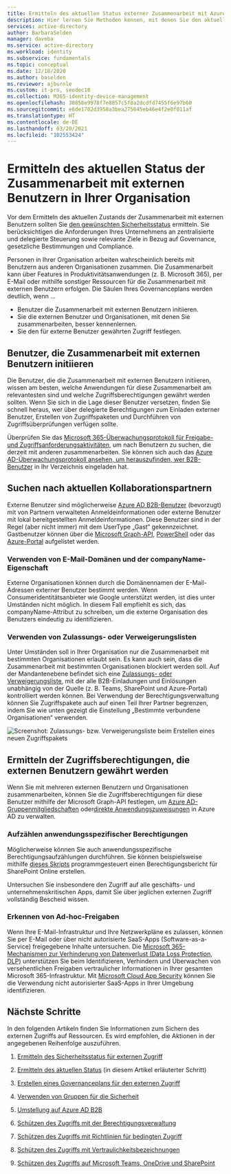 ```yaml
---
title: Ermitteln des aktuellen Status externer Zusammenarbeit mit Azure Active Directory
description: Hier lernen Sie Methoden kennen, mit denen Sie den aktuellen Status Ihrer Zusammenarbeit ermitteln können.
services: active-directory
author: BarbaraSelden
manager: daveba
ms.service: active-directory
ms.workload: identity
ms.subservice: fundamentals
ms.topic: conceptual
ms.date: 12/18/2020
ms.author: baselden
ms.reviewer: ajburnle
ms.custom: it-pro, seodec18
ms.collection: M365-identity-device-management
ms.openlocfilehash: 30858e9978f7e8857c5f8a2dcdfd7455f6e97b60
ms.sourcegitcommit: e6de1702d3958a3bea275645eb46e4f2e0f011af
ms.translationtype: HT
ms.contentlocale: de-DE
ms.lasthandoff: 03/20/2021
ms.locfileid: "102553424"
---
```

# <a name="discover-the-current-state-of-external-collaboration-in-your-organization"></a>Ermitteln des aktuellen Status der Zusammenarbeit mit externen Benutzern in Ihrer Organisation 

Vor dem Ermitteln des aktuellen Zustands der Zusammenarbeit mit externen Benutzern sollten Sie [den gewünschten Sicherheitsstatus](1-secure-access-posture.md) ermitteln. Sie berücksichtigen die Anforderungen Ihres Unternehmens an zentralisierte und delegierte Steuerung sowie relevante Ziele in Bezug auf Governance, gesetzliche Bestimmungen und Compliance. 

Personen in Ihrer Organisation arbeiten wahrscheinlich bereits mit Benutzern aus anderen Organisationen zusammen. Die Zusammenarbeit kann über Features in Produktivitätsanwendungen (z. B. Microsoft 365), per E-Mail oder mithilfe sonstiger Ressourcen für die Zusammenarbeit mit externen Benutzern erfolgen. Die Säulen Ihres Governanceplans werden deutlich, wenn ... 
*   Benutzer die Zusammenarbeit mit externen Benutzern initiieren.
*   Sie die externen Benutzer und Organisationen, mit denen Sie zusammenarbeiten, besser kennenlernen.
*   Sie den für externe Benutzer gewährten Zugriff festlegen.


## <a name="users-initiating-external-collaboration"></a>Benutzer, die Zusammenarbeit mit externen Benutzern initiieren

Die Benutzer, die die Zusammenarbeit mit externen Benutzern initiieren, wissen am besten, welche Anwendungen für diese Zusammenarbeit am relevantesten sind und welche Zugriffsberechtigungen gewährt werden sollten. Wenn Sie sich in die Lage dieser Benutzer versetzen, finden Sie schnell heraus, wer über delegierte Berechtigungen zum Einladen externer Benutzer, Erstellen von Zugriffspaketen und Durchführen von Zugriffsüberprüfungen verfügen sollte.

Überprüfen Sie das [Microsoft 365-Überwachungsprotokoll für Freigabe- und Zugriffsanforderungsaktivitäten](/microsoft-365/compliance/search-the-audit-log-in-security-and-compliance#sharing-and-access-request-activities), um nach Benutzern zu suchen, die derzeit mit anderen zusammenarbeiten. Sie können sich auch das [Azure AD-Überwachungsprotokoll ansehen, um herauszufinden, wer B2B-Benutzer](../external-identities/auditing-and-reporting.md) in Ihr Verzeichnis eingeladen hat.

## <a name="find-current-collaboration-partners"></a>Suchen nach aktuellen Kollaborationspartnern

Externe Benutzer sind möglicherweise [Azure AD B2B-Benutzer](../external-identities/what-is-b2b.md) (bevorzugt) mit von Partnern verwalteten Anmeldeinformationen oder externe Benutzer mit lokal bereitgestellten Anmeldeinformationen. Diese Benutzer sind in der Regel (aber nicht immer) mit dem UserType „Gast“ gekennzeichnet. Gastbenutzer können über die [Microsoft Graph-API](/graph/api/user-list?tabs=http), [PowerShell](/graph/api/user-list?tabs=http) oder das [Azure-Portal](../enterprise-users/users-bulk-download.md) aufgelistet werden.

### <a name="use-email-domains-and-companyname-property"></a>Verwenden von E-Mail-Domänen und der companyName-Eigenschaft

Externe Organisationen können durch die Domänennamen der E-Mail-Adressen externer Benutzer bestimmt werden. Wenn Consumeridentitätsanbieter wie Google unterstützt werden, ist dies unter Umständen nicht möglich. In diesem Fall empfiehlt es sich, das companyName-Attribut zu schreiben, um die externe Organisation des Benutzers eindeutig zu identifizieren.

### <a name="use-allow-or-deny-lists"></a>Verwenden von Zulassungs- oder Verweigerungslisten

Unter Umständen soll in Ihrer Organisation nur die Zusammenarbeit mit bestimmten Organisationen erlaubt sein. Es kann auch sein, dass die Zusammenarbeit mit bestimmten Organisationen blockiert werden soll.  Auf der Mandantenebene befindet sich eine [Zulassungs- oder Verweigerungsliste](../external-identities/allow-deny-list.md), mit der alle B2B-Einladungen und Einlösungen unabhängig von der Quelle (z. B. Teams, SharePoint und Azure-Portal) kontrolliert werden können.
Bei Verwendung der Berechtigungsverwaltung können Sie Zugriffspakete auch auf einen Teil Ihrer Partner begrenzen, indem Sie wie unten gezeigt die Einstellung „Bestimmte verbundene Organisationen“ verwenden.


![Screenshot: Zulassungs- bzw. Verweigerungsliste beim Erstellen eines neuen Zugriffspakets](media/secure-external-access/2-new-access-package.png)


## <a name="find-access-being-granted-to-external-users"></a>Ermitteln der Zugriffsberechtigungen, die externen Benutzern gewährt werden

Wenn Sie mit mehreren externen Benutzern und Organisationen zusammenarbeiten, können Sie die Zugriffsberechtigungen für diese Benutzer mithilfe der Microsoft Graph-API festlegen, um [Azure AD-Gruppenmitgliedschaften](/graph/api/resources/groups-overview) oder[direkte Anwendungszuweisungen](/graph/api/resources/approleassignment) in Azure AD zu verwalten.


### <a name="enumerate-application-specific-permissions"></a>Aufzählen anwendungsspezifischer Berechtigungen

Möglicherweise können Sie auch anwendungsspezifische Berechtigungsaufzählungen durchführen. Sie können beispielsweise mithilfe [dieses Skripts](https://gallery.technet.microsoft.com/office/SharePoint-Online-c9ec4f64) programmgesteuert einen Berechtigungsbericht für SharePoint Online erstellen.

Untersuchen Sie insbesondere den Zugriff auf alle geschäfts- und unternehmenskritischen Apps, damit Sie über jeglichen externen Zugriff vollständig Bescheid wissen.

### <a name="detect-ad-hoc-sharing"></a>Erkennen von Ad-hoc-Freigaben
Wenn Ihre E-Mail-Infrastruktur und Ihre Netzwerkpläne es zulassen, können Sie per E-Mail oder über nicht autorisierte SaaS-Apps (Software-as-a-Service) freigegebene Inhalte untersuchen. Die [Microsoft 365-Mechanismen zur Verhinderung von Datenverlust (Data Loss Protection, DLP)](/microsoft-365/compliance/data-loss-prevention-policies) unterstützen Sie beim Identifizieren, Verhindern und Überwachen von versehentlichen Freigaben vertraulicher Informationen in Ihrer gesamten Microsoft 365-Infrastruktur. Mit [Microsoft Cloud App Security](https://www.microsoft.com/microsoft-365/enterprise-mobility-security/cloud-app-security) können Sie die Verwendung nicht autorisierter SaaS-Apps in Ihrer Umgebung identifizieren.

## <a name="next-steps"></a>Nächste Schritte

In den folgenden Artikeln finden Sie Informationen zum Sichern des externen Zugriffs auf Ressourcen. Es wird empfohlen, die Aktionen in der angegebenen Reihenfolge auszuführen.

1. [Ermitteln des Sicherheitsstatus für externen Zugriff](1-secure-access-posture.md)

2. [Ermitteln des aktuellen Status](2-secure-access-current-state.md) (in diesem Artikel erläuterter Schritt)

3. [Erstellen eines Governanceplans für den externen Zugriff](3-secure-access-plan.md)

4. [Verwenden von Gruppen für die Sicherheit](4-secure-access-groups.md)

5. [Umstellung auf Azure AD B2B](5-secure-access-b2b.md)

6. [Schützen des Zugriffs mit der Berechtigungsverwaltung](6-secure-access-entitlement-managment.md)

7. [Schützen des Zugriffs mit Richtlinien für bedingten Zugriff](7-secure-access-conditional-access.md)

8. [Schützen des Zugriffs mit Vertraulichkeitsbezeichnungen](8-secure-access-sensitivity-labels.md)

9. [Schützen des Zugriffs auf Microsoft Teams, OneDrive und SharePoint](9-secure-access-teams-sharepoint.md)
